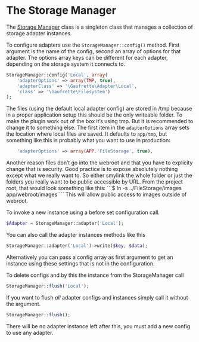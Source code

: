 The Storage Manager
===================

The [Storage Manager](Lib/StorageManager.php) class is a singleton class that manages a collection of storage adapter instances.

To configure adapters use the ```StorageManager::config()``` method. First argument is the name of the config, second an array of options for that adapter. The options array keys can be different for each adapter, depending on the storage system it connects to.

```php
StorageManager::config('Local', array(
	'adapterOptions' => array(TMP, true),
	'adapterClass' => '\Gaufrette\Adapter\Local',
	'class' => '\Gaufrette\Filesystem')
);
````
The files (using the default local adapter config) are stored in /tmp because in a proper application setup this should be the only writeable folder. To make the plugin work out of the box it’s using tmp. But it is recommended to change it to something else. The first item in the `adapterOptions` array sets the location where local files are saved. It defaults to `app/tmp`, but something like this is probably what you want to use in production:
```php
	'adapterOptions' => array(APP.'FileStorage', true),
````
Another reason files don’t go into the webroot and that you have to explicity change that is security. Good practice is to expose absolutely nothing except what we really want to. So either smylink the whole folder or just the folders you really want to be public accessible by URL. From the project root, that would look something like this: 
```$ ln -s ../FileStorage/images app/webroot/images```` 
This will allow public access to images outside of webroot.

To invoke a new instance using a before set configuration call.

```php
$Adapter = StorageManager::adapter('Local');
```

You can also call the adapter instances methods like this

```php
StorageManager::adapter('Local')->write($key, $data);
```

Alternatively you can pass a config array as first argument to get an instance using these settings that is not in the configuration.

To delete configs and by this the instance from the StorageManager call

```php
StorageManager::flush('Local');
```

If you want to flush *all* adapter configs and instances simply call it without the argument.

```php
StorageManager::flush();
```

There will be no adapter instance left after this, you must add a new config to use any adapter.
